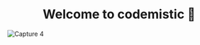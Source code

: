 # <h1 align ="center"> Welcome to codemistic 🎉 </h1>


![Capture 4](https://user-images.githubusercontent.com/96974600/193247490-053cf9e5-cb91-41ee-98cb-ef290d6b65f5.PNG)


